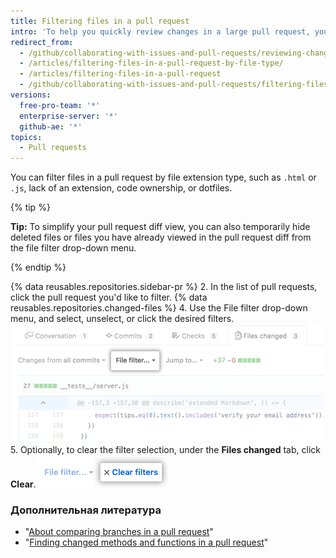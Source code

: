 ```yaml
---
title: Filtering files in a pull request
intro: 'To help you quickly review changes in a large pull request, you can filter changed files.'
redirect_from:
  - /github/collaborating-with-issues-and-pull-requests/reviewing-changes-in-pull-requests/filtering-files-in-a-pull-request
  - /articles/filtering-files-in-a-pull-request-by-file-type/
  - /articles/filtering-files-in-a-pull-request
  - /github/collaborating-with-issues-and-pull-requests/filtering-files-in-a-pull-request
versions:
  free-pro-team: '*'
  enterprise-server: '*'
  github-ae: '*'
topics:
  - Pull requests
---
```


You can filter files in a pull request by file extension type, such as `.html` or `.js`, lack of an extension, code ownership, or dotfiles.

{% tip %}

**Tip:** To simplify your pull request diff view, you can also temporarily hide deleted files or files you have already viewed in the pull request diff from the file filter drop-down menu.

{% endtip %}

{% data reusables.repositories.sidebar-pr %}
2. In the list of pull requests, click the pull request you'd like to filter.
{% data reusables.repositories.changed-files %}
4. Use the File filter drop-down menu, and select, unselect, or click the desired filters. ![File filter option above pull request diff](/assets/images/help/pull_requests/file-filter-option.png)
5. Optionally, to clear the filter selection, under the **Files changed** tab, click **Clear**. ![Clear file filter selection](/assets/images/help/pull_requests/clear-file-filter.png)

### Дополнительная литература

- "[About comparing branches in a pull request](/articles/about-comparing-branches-in-pull-requests)"
- "[Finding changed methods and functions in a pull request](/articles/finding-changed-methods-and-functions-in-a-pull-request)"
